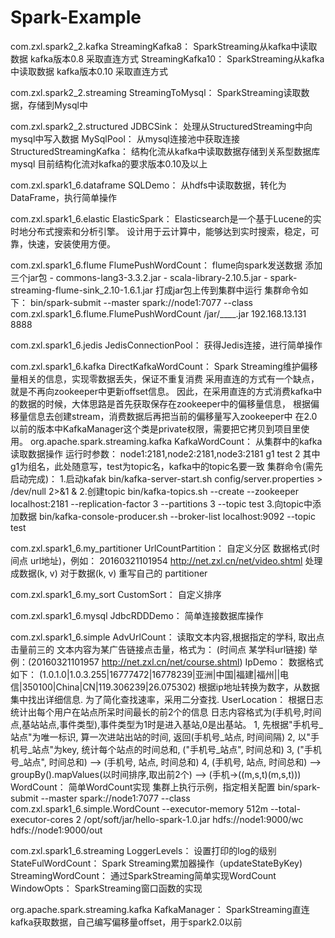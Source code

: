 # Spark-Example
com.zxl.spark2_2.kafka 
	StreamingKafka8：
		SparkStreaming从kafka中读取数据
  		kafka版本0.8
  		采取直连方式
  	StreamingKafka10：
  		SparkStreaming从kafka中读取数据
  		kafka版本0.10
  		采取直连方式

 com.zxl.spark2_2.streaming 
 	StreamingToMysql：
 		SparkStreaming读取数据，存储到Mysql中

 com.zxl.spark2_2.structured 
 	JDBCSink：
 		处理从StructuredStreaming中向mysql中写入数据
 	MySqlPool：
 		从mysql连接池中获取连接
 	StructuredStreamingKafka：
 		结构化流从kafka中读取数据存储到关系型数据库mysql
  		目前结构化流对kafka的要求版本0.10及以上 

com.zxl.spark1_6.dataframe
	SQLDemo：
		从hdfs中读取数据，转化为DataFrame，执行简单操作

com.zxl.spark1_6.elastic 
	ElasticSpark：
		Elasticsearch是一个基于Lucene的实时地分布式搜索和分析引擎。
  		设计用于云计算中，能够达到实时搜索，稳定，可靠，快速，安装使用方便。

com.zxl.spark1_6.flume
	FlumePushWordCount：
		flume向spark发送数据
  		添加三个jar包
  			- commons-lang3-3.3.2.jar
  			- scala-library-2.10.5.jar
  			- spark-streaming-flume-sink_2.10-1.6.1.jar
  		打成jar包上传到集群中运行
  		集群命令如下：
  		bin/spark-submit --master spark://node1:7077 --class com.zxl.spark1_6.flume.FlumePushWordCount /jar/____.jar 192.168.13.131 8888

com.zxl.spark1_6.jedis 
	JedisConnectionPool：
		获得Jedis连接，进行简单操作

com.zxl.spark1_6.kafka 
	DirectKafkaWordCount：
		Spark Streaming维护偏移量相关的信息，实现零数据丢失，保证不重复消费
  		采用直连的方式有一个缺点，就是不再向zookeeper中更新offset信息。
  		因此，在采用直连的方式消费kafka中的数据的时候，大体思路是首先获取保存在zookeeper中的偏移量信息，
  		根据偏移量信息去创建stream，消费数据后再把当前的偏移量写入zookeeper中
 		在2.0以前的版本中KafkaManager这个类是private权限，需要把它拷贝到项目里使用。
  			org.apache.spark.streaming.kafka
  	KafkaWordCount：
  		从集群中的kafka读取数据操作
  		运行时参数：
  			node1:2181,node2:2181,node3:2181 g1 test 2
  			其中g1为组名，此处随意写，test为topic名，kafka中的topic名要一致
  		集群命令(需先启动完成)：
        	1.启动kafak
         		bin/kafka-server-start.sh config/server.properties > /dev/null 2>&1 &
  	     	2.创建topic
        		bin/kafka-topics.sh --create --zookeeper localhost:2181 --replication-factor 3 --partitions 3 --topic test
  			3.向topic中添加数据
 				bin/kafka-console-producer.sh --broker-list localhost:9092 --topic test

com.zxl.spark1_6.my_partitioner 
	UrlCountPartition：
		自定义分区
  		数据格式(时间点  url地址)，例如：
  			20160321101954	http://net.zxl.cn/net/video.shtml
  		处理成数据(k, v)
  		对于数据(k, v)
  		重写自己的 partitioner

com.zxl.spark1_6.my_sort 
	CustomSort：
		自定义排序

com.zxl.spark1_6.mysql 
	JdbcRDDDemo：
		简单连接数据库操作

com.zxl.spark1_6.simple 
	AdvUrlCount：
		读取文本内容,根据指定的学科, 取出点击量前三的
  		文本内容为某广告链接点击量，格式为：
  			(时间点  某学科url链接)
  		举例：(20160321101957	http://net.zxl.cn/net/course.shtml)
  	IpDemo：
  		数据格式如下：
  			(1.0.1.0|1.0.3.255|16777472|16778239|亚洲|中国|福建|福州||电信|350100|China|CN|119.306239|26.075302)
  		根据ip地址转换为数字，从数据集中找出详细信息.
  		为了简化查找速率，采用二分查找.
  	UserLocation：
  		根据日志统计出每个用户在站点所呆时间最长的前2个的信息
  		日志内容格式为(手机号,时间点,基站站点,事件类型),事件类型为1时是进入基站,0是出基站。
  			1, 先根据"手机号_站点"为唯一标识, 算一次进站出站的时间, 返回(手机号_站点, 时间间隔)
  			2, 以"手机号_站点"为key, 统计每个站点的时间总和, ("手机号_站点", 时间总和)
  			3, ("手机号_站点", 时间总和) --> (手机号, 站点, 时间总和)
  			4, (手机号, 站点, 时间总和) --> groupBy().mapValues(以时间排序,取出前2个) --> (手机->((m,s,t)(m,s,t)))
  	WordCount：
  		简单WordCount实现
  		集群上执行示例，指定相关配置
  		bin/spark-submit --master spark://node1:7077 --class com.zxl.spark1_6.simple.WordCount --executor-memory 512m	--total-executor-cores 2 /opt/soft/jar/hello-spark-1.0.jar hdfs://node1:9000/wc hdfs://node1:9000/out

com.zxl.spark1_6.streaming
	LoggerLevels：
		设置打印的log的级别
	StateFulWordCount：
		Spark Streaming累加器操作（updateStateByKey)
	StreamingWordCount：
		通过SparkStreaming简单实现WordCount
	WindowOpts：
		SparkStreaming窗口函数的实现

org.apache.spark.streaming.kafka 
	KafkaManager：
		SparkStreaming直连kafka获取数据，自己编写偏移量offset，用于spark2.0以前
